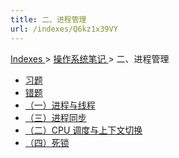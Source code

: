 ```yaml
---
title: 二、进程管理
url: /indexes/Q6kz1x39VY
---
```


<a href="/notes408/chapters_index"> Indexes </a> > <a href="/notes408/indexes/xhyFtgS9zn"> 操作系统笔记 </a> > 二、进程管理

- <a href="/notes408/posts/R9WG938r7Q"> 习题 </a>
- <a href="/notes408/posts/DdMkGXTv4C"> 错题 </a>
- <a href="/notes408/posts/9KHfD2wy7n"> （一）进程与线程 </a>
- <a href="/notes408/posts/5aHlkWA3xn"> （三）进程同步 </a>
- <a href="/notes408/posts/fTKKBw5GVz"> （二）CPU 调度与上下文切换 </a>
- <a href="/notes408/posts/aI31ZMGHJc"> （四）死锁 </a>
